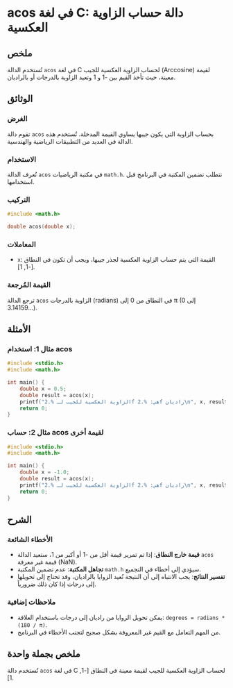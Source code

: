 <!--
Meta Description: # acos في لغة C: دالة حساب الزاوية العكسية ## ملخص تُستخدم الدالة `acos` في لغة C لحساب الزاوية العكسية للجيب (Arccosine) لقيمة معينة، حيث تأخذ القيم ...
Meta Keywords: acos, الزاوية, إلى, العكسية, double
-->

# acos في لغة C: دالة حساب الزاوية العكسية

## ملخص
تُستخدم الدالة `acos` في لغة C لحساب الزاوية العكسية للجيب (Arccosine) لقيمة معينة، حيث تأخذ القيم بين -1 و 1 وتعيد الزاوية بالدرجات أو بالراديان.

## الوثائق
### الغرض
تقوم دالة `acos` بحساب الزاوية التي يكون جيبها يساوي القيمة المدخلة. تُستخدم هذه الدالة في العديد من التطبيقات الرياضية والهندسية.

### الاستخدام
تُعرف الدالة `acos` في مكتبة الرياضيات `math.h`. تتطلب تضمين المكتبة في البرنامج قبل استخدامها.

### التركيب
```c
#include <math.h>

double acos(double x);
```

### المعاملات
- `x`: القيمة التي يتم حساب الزاوية العكسية لجذر جيبها، ويجب أن تكون في النطاق [-1, 1].

### القيمة المُرجعة
ترجع الدالة `acos` الزاوية بالدرجات (radians) في النطاق من 0 إلى π (0 إلى 3.14159...).

## الأمثلة
### مثال 1: استخدام acos
```c
#include <stdio.h>
#include <math.h>

int main() {
    double x = 0.5;
    double result = acos(x);
    printf("الزاوية العكسية للجيب لـ %.2f هي: %.2f راديان\n", x, result);
    return 0;
}
```

### مثال 2: حساب acos لقيمة أخرى
```c
#include <stdio.h>
#include <math.h>

int main() {
    double x = -1.0;
    double result = acos(x);
    printf("الزاوية العكسية للجيب لـ %.2f هي: %.2f راديان\n", x, result);
    return 0;
}
```

## الشرح
### الأخطاء الشائعة
- **قيمة خارج النطاق**: إذا تم تمرير قيمة أقل من -1 أو أكبر من 1، ستعيد الدالة `acos` قيمة غير معرفة (NaN).
- **تجاهل المكتبة**: عدم تضمين المكتبة `math.h` سيؤدي إلى أخطاء في التجميع.
- **تفسير النتائج**: يجب الانتباه إلى أن النتيجة تُعيد الزوايا بالراديان، وقد تحتاج إلى تحويلها إلى درجات إذا كان ذلك ضرورياً.

### ملاحظات إضافية
- يمكن تحويل الزوايا من راديان إلى درجات باستخدام العلاقة: `degrees = radians * (180 / π)`.
- من المهم التعامل مع القيم غير المعروفة بشكل صحيح لتجنب الأخطاء في البرنامج.

## ملخص بجملة واحدة
تُستخدم دالة `acos` في لغة C لحساب الزاوية العكسية للجيب لقيمة معينة في النطاق [-1, 1].